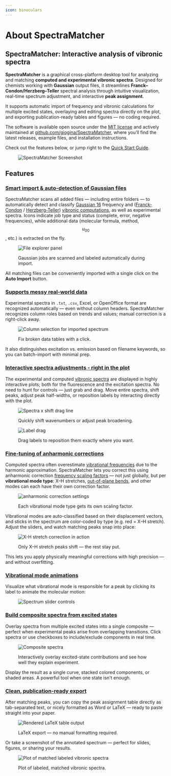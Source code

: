 ```yaml
---
icon: binoculars
---
```


# About SpectraMatcher

## SpectraMatcher: Interactive analysis of vibronic spectra

**SpectraMatcher** is a graphical cross-platform desktop tool for analyzing and matching **computed and experimental vibronic spectra**. Designed for chemists working with **Gaussian** output files, it streamlines **Franck–Condon/Herzberg–Teller** spectral analysis through intuitive visualization, real-time spectrum adjustment, and interactive **peak assignment**.

It supports automatic import of frequency and vibronic calculations for multiple excited states, overlaying and editing spectra directly on the plot, and exporting publication-ready tables and figures — no coding required.

The software is available open source under the [MIT license](https://opensource.org/licenses/MIT) and actively maintained at [github.com/giogina/SpectraMatcher](https://github.com/giogina/SpectraMatcher/), where you’ll find the latest releases, example files, and installation instructions.

Check out the features below, or jump right to the [Quick Start Guide](quickstart.md).

<figure><img src=".gitbook/assets/screenshot.png" alt="SpectraMatcher Screenshot"><figcaption></figcaption></figure>

## Features

### [Smart import & auto-detection of Gaussian files](file_explorer.md#file-explorer)

SpectraMatcher scans all added files — including entire folders — to automatically detect and classify [Gaussian 16](https://gaussian.com/) frequency and ([Franck-Condon](https://en.wikipedia.org/wiki/Franck%E2%80%93Condon_principle) / [Herzberg-Teller](https://condensedconcepts.blogspot.com/2013/03/what-is-herzberg-teller-coupling.html)) [vibronic computations](https://gaussian.com/g16vibronic-spectra/), as well as experimental spectra. Icons indicate job type and status (complete, error, negative frequencies), while additional data (molecular formula, method, $$u_{00}$$, etc.) is extracted on the fly.

<figure><img src=".gitbook/assets/file_explorer.png" alt="File explorer panel"><figcaption><p>Gaussian jobs are scanned and labeled automatically during import.</p></figcaption></figure>

All matching files can be conveniently imported with a single click on the **Auto Import** button.

### [Supports messy real-world data](file_explorer.md#experimental-spectra-files)

Experimental spectra in `.txt`, `.csv`, Excel, or OpenOffice format are recognized automatically — even without column headers. SpectraMatcher recognizes column roles based on trends and values; manual correction is a right-click away.

<figure><img src=".gitbook/assets/select_data_columns.gif" alt="Column selection for imported spectrum"><figcaption><p>Fix broken data tables with a click.</p></figcaption></figure>

It also distinguishes excitation vs. emission based on filename keywords, so you can batch-import with minimal prep.

### [Interactive spectra adjustments - right in the plot](plot_controls.md)

The experimental and computed [vibronic spectra](https://en.wikipedia.org/wiki/Vibronic_spectroscopy) are displayed in highly interactive plots; both for the fluorescence and the excitation spectra.
No need to hunt for controls — just grab and drag. Move entire spectra, shift peaks, adjust peak half-widths, or reposition labels by interacting directly with the plot.

<figure><img src=".gitbook/assets/scroll_and_wavenumber_shift_using_drag_lines.gif" alt="Spectra x shift drag line"><figcaption><p>Quickly shift wavenumbers or adjust peak broadening.</p></figcaption></figure>

<figure><img src=".gitbook/assets/label_moving.gif" alt="Label drag"><figcaption><p>Drag labels to reposition them exactly where you want.</p></figcaption></figure>

### [Fine-tuning of anharmonic corrections](spectra_controls.md#anharmonic-correction-factors)

Computed spectra often overestimate [vibrational frequencies](https://en.wikipedia.org/wiki/Molecular_vibration) due to the harmonic approximation. SpectraMatcher lets you correct this using anharmonic correction [frequency scaling factors](https://doi.org/10.1021/jp073974n) — not just globally, but per **vibrational mode type**: X–H stretches, [out-of-plane bends](https://doi.org/10.1051/0004-6361:20010242), and other modes can each have their own correction factor.

<figure><img src=".gitbook/assets/anharmonic_correction_sliders.png" alt="anharmonic correction settings"><figcaption><p>Each vibrational mode type gets its own scaling factor.</p></figcaption></figure>

Vibrational modes are auto-classified based on their displacement vectors, and sticks in the spectrum are color-coded by type (e.g. red = X–H stretch). Adjust the sliders, and watch matching peaks snap into place:

<figure><img src=".gitbook/assets/hydrogen_stretch_peak_moving.gif" alt="X-H stretch correction in action"><figcaption><p>Only X–H stretch peaks shift — the rest stay put.</p></figcaption></figure>

This lets you apply physically meaningful corrections with high precision — and without overfitting.

### [Vibrational mode animations](spectra_controls.md#vibrational-mode-animations)

Visualize what vibrational mode is responsible for a peak by clicking its label to animate the molecular motion:

<figure><img src=".gitbook/assets/anim.gif" alt="Spectrum slider controls"><figcaption></figcaption></figure>

### [Build composite spectra from excited states](spectra_controls.md#composite-spectrum)

Overlay spectra from multiple excited states into a single composite — perfect when experimental peaks arise from overlapping transitions. Click spectra or use checkboxes to include/exclude components in real time.

<figure><img src=".gitbook/assets/composite.gif" alt="Composite spectra"><figcaption><p>Interactively overlay excited-state contributions and see how well they explain experiment.</p></figcaption></figure>

Display the result as a single curve, stacked colored components, or shaded areas. A powerful tool when one state isn't enough.

### [Clean, publication-ready export](exports.md)

After matching peaks, you can copy the peak assignment table directly as tab-separated text, or nicely formatted as Word or LaTeX — ready to paste straight into your paper.

<figure><img src=".gitbook/assets/latex_table.png" alt="Rendered LaTeX table output"><figcaption><p>LaTeX export — no manual formatting required.</p></figcaption></figure>

Or take a screenshot of the annotated spectrum — perfect for slides, figures, or sharing your results.

<figure><img src=".gitbook/assets/match_plot.png" alt="Plot of matched labeled vibronic spectra"><figcaption><p>Plot of labeled, matched vibronic spectra.</p></figcaption></figure>
